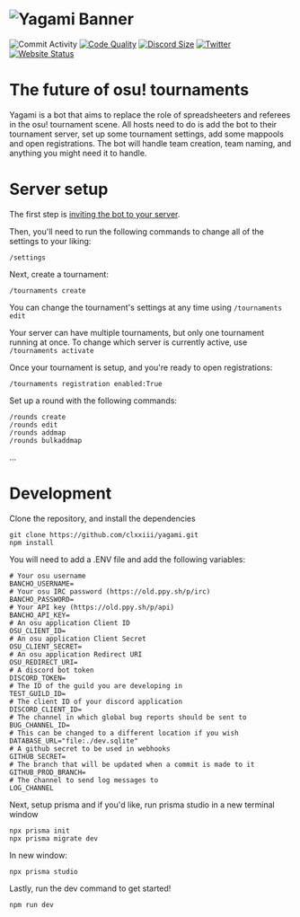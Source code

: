 # ![Yagami Banner](https://i.imgur.com/yV7sfeJ.png)

![Commit Activity](https://img.shields.io/github/commit-activity/w/clxxiii/yagami?style=for-the-badge&color=F88000&label=commits)
[![Code Quality](https://img.shields.io/lgtm/grade/javascript/github/clxxiii/yagami?color=F88000&label=Code%20Quality&logo=LGTM&style=for-the-badge)](https://lgtm.com/projects/g/clxxiii/yagami)
[![Discord Size](https://img.shields.io/discord/958473297106985010?label=Discord&style=for-the-badge&color=F88000&logo=discord)](https://yagami.clxxiii.dev/discord)
[![Twitter](https://img.shields.io/twitter/follow/clxxiii1?color=F88000&label=Follow%20the%20dev&logo=Twitter&style=for-the-badge)](https://twitter.com/clxxiii1)
[![Website Status](https://img.shields.io/website?style=for-the-badge&url=https%3A%2F%2Fyagami.clxxiii.dev&up_color=F88000&down_color=darkred)](https://yagami.clxxiii.dev)

# The future of osu! tournaments

Yagami is a bot that aims to replace the role of spreadsheeters and referees in the osu! tournament scene. All hosts need to do is add the bot to their tournament server, set up some tournament settings, add some mappools and open registrations. The bot will handle team creation, team naming, and anything you might need it to handle.

# Server setup

The first step is [inviting the bot to your server](https://yagami.clxxiii.dev/invite).

Then, you'll need to run the following commands to change all of the settings to your liking:

```
/settings
```

Next, create a tournament:

```
/tournaments create
```

You can change the tournament's settings at any time using `/tournaments edit`

Your server can have multiple tournaments, but only one tournament running at once.
To change which server is currently active, use `/tournaments activate`

Once your tournament is setup, and you're ready to open registrations:

```
/tournaments registration enabled:True
```

Set up a round with the following commands:

```
/rounds create
/rounds edit
/rounds addmap
/rounds bulkaddmap
```

...

# Development

Clone the repository, and install the dependencies

```
git clone https://github.com/clxxiii/yagami.git
npm install
```

You will need to add a .ENV file and add the following variables:

```env
# Your osu username
BANCHO_USERNAME=
# Your osu IRC password (https://old.ppy.sh/p/irc)
BANCHO_PASSWORD=
# Your API key (https://old.ppy.sh/p/api)
BANCHO_API_KEY=
# An osu application Client ID
OSU_CLIENT_ID=
# An osu application Client Secret
OSU_CLIENT_SECRET=
# An osu application Redirect URI
OSU_REDIRECT_URI=
# A discord bot token
DISCORD_TOKEN=
# The ID of the guild you are developing in
TEST_GUILD_ID=
# The client ID of your discord application
DISCORD_CLIENT_ID=
# The channel in which global bug reports should be sent to
BUG_CHANNEL_ID=
# This can be changed to a different location if you wish
DATABASE_URL="file:./dev.sqlite"
# A github secret to be used in webhooks
GITHUB_SECRET=
# The branch that will be updated when a commit is made to it
GITHUB_PROD_BRANCH=
# The channel to send log messages to
LOG_CHANNEL
```

Next, setup prisma and if you'd like, run prisma studio in a new terminal window

```
npx prisma init
npx prisma migrate dev
```

In new window:

```
npx prisma studio
```

Lastly, run the dev command to get started!

```
npm run dev
```
